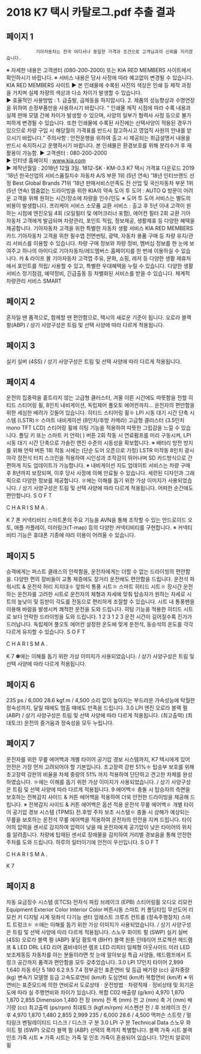 # 2018 K7 택시 카탈로그.pdf 추출 결과

## 페이지 1

               기아자동차는 전국 어디서나 동일한 가격과 조건으로 고객님과의 신뢰를 지키겠습니다.
※ 자세한 내용은 고객센터 (080-200-2000) 또는 KIA RED MEMBERS 사이트에서 확인하시기 바랍니다.   ※ 서비스 내용은 당사 사정에 따라 예고없이 변경될 수 있습니다.
KIA RED MEMBERS 사이트
▶ 본 인쇄물에 수록된 사진의 색상은 인쇄 등 제작 과정을 거치며 실제 차량의 색상과 다소 차이가 발생할 수 있습니다.    
▶ 효율적인 사용방법 : 1. 급출발, 급제동을 하지맙시다.   2. 제품의 성능향상과 수명연장을 위하여 순정부품만을 사용하시기 바랍니다.
 “ 인쇄물 제작 시점에 따라 수록 내용과 실제 판매 모델 간에 차이가 발생할 수 있으며, 사양의 일부가 협력사 사정 등으로 불가피하게 변경될 수 있습니다. 
   또한 인쇄물에 수록된 사진에는 선택사양이 적용된 경우가 있으므로 차량 구입 시 해당월의 가격표를 반드시 참고하시고 영업직 사원의 안내를 받으시기 바랍니다.”
    주의사항 : 안전운행을 위하여 출고 시 제공되는 취급설명서 내용을 반드시 숙지하시고 운행하시기 바랍니다.
    본 인쇄물은 환경보호를 위해 분리수거 후 재활용이 가능함.
▶ 고객센터 : 080-200-2000  
▶ 인터넷 홈페이지 : www.kia.com          
▶ 제작년월일 : 2018년 12월 3일.   1812-SK · KM-0.3
K7 택시 가격표 다운로드
2019
’18년 한국산업의 서비스품질지수
자동차 A/S 부문 1위 (5년 연속)
’18년 인터브랜드 선정
Best Global Brands 71위
’18년 판매서비스만족도 
전 산업 및 국산자동차 부문 1위 (5년 연속)
멈춤없는 드라이빙을 위한 KIA의 약속
도어 투 도어 : 
AUTO Q 방문이 어려운 고객을 위해  원하는 
시간/장소에 차량을 인수/인도
※ 도어 투 도어 서비스는 별도의 비용이 발생합니다.
프리케어 서비스
소모품 교환 서비스 : 
출고 후 5년 이내 고객이 원하는 시점에 
엔진오일 4회 (오일필터 및 에어크리너 포함), 
에어컨 필터 2회 교환
기아자동차 고객에게 발급되며 
차량관리, 포인트 적립, 정보제공, 
생활제휴 등 다양한 혜택을 
제공합니다.
기아자동차 고객을 위한 특별한 자동차 생활 서비스
KIA RED MEMBERS 카드
기아자동차 고객을 위한 필수앱
전면썬팅, 광택, 자동차 용품 구매 
등 차량 유지/관리 서비스를 
이용할 수 있습니다.
차량 구매 정보와 차량 정비, 멤버십 정보를 
한 눈에 보여주고 하나의 아이디로 
기아자동차/레드멤버스 홈페이지를 한 번에
이용하실 수 있습니다.
카 & 라이프 몰
기아자동차 고객앱
주유, 문화, 쇼핑, 레저 등 다양한 
생활 제휴처에서 포인트를 적립/
사용할 수 있고, 특별한 우대혜택을 
누릴 수 있습니다.
다양한 생활 서비스
정기점검, 예약정비, 긴급출동 등 
차별화된 서비스를 받을 수
있습니다.
체계적 차량관리 서비스
SMART


## 페이지 2

혼자일 땐 품격으로, 함께할 땐 편안함으로, 
택시의 새로운 기준이 됩니다.
 오로라 블랙 펄(ABP) / 상기 사양구성은 트림 및 선택 사양에 따라 다르게 적용됩니다.


## 페이지 3

실키 실버 (4SS) / 상기 사양구성은 트림 및 선택 사양에 따라 다르게 적용됩니다.


## 페이지 4

운전의 집중력을 흩트리지 않는 고급형 클러스터,
겨울 이른 시간에도 따뜻함을 전할 히티드 스티어링 휠,
8인치 내비게이션, 독립제어 풀오토 에어컨까지...
운전자의 편안함을 위한 세심한 배려가 깃들어 있습니다.
히티드 스티어링 휠✽
LPI 시동 대기 시간 단축 시스템 (LSTR)✽
스마트 내비게이션 (8인치/후방 카메라)
고급형 클러스터 (3.5인치 mono TFT LCD)
스티어링 휠에 히팅 기능을 적용하여 따뜻한 그립감을 느낄 수
있습니다.
폴딩 키 또는 스마트 키 언락(     ) 버튼 2회 작동 시 연료펌프를 미리 구동시켜, LPI 시동 대기 시간 단축으로
가솔린 엔진 수준의 시동성을 확보합니다. 
※ 배터리 방전 방지를 위해 언락 버튼 1회 작동 시에는 (단순 도어 오픈으로 가정) LSTR 미작동 
8인치 광시야각 정전식 터치 스크린을 적용하여 시인성과 조작감이 
뛰어나며 SD 카드방식으로 간편하게 지도 업데이트가 가능합니다.
※ 내비게이션 지도 업데이트 서비스는 차량 구매 후 8년까지 보장되며, 이후 당사 사정에 의해 
    만료될 수 있습니다.
세련된 디자인과 그래픽으로 다양한 정보를 제공합니다.
✽에는 이해를 돕기 위한 가상 이미지가 사용되었습니다. / 상기 사양구성은 트림 및 선택 사양에 따라 다르게 적용됩니다.
어떠한 순간에도 편안합니다.
S
O
F
T
 
C
H
A
R
I
S
M
A
.
 
K
7
폰 커넥티비티
스마트폰의 주요 기능을 AVN을 통해 조작할 수 있는 안드로이드 오토, 
애플 카플레이, 미러링크(T-map) 등의 다양한 커넥티비티를 구현합니다.
※ 커넥티비티 기능은 휴대폰 기종에 따라 이용이 어려울 수 있습니다.


## 페이지 5

승객에게는 퍼스트 클래스의 안락함을,
운전자에게는 더할 수 없는 드라이빙의 편안함을.
다양한 편의 장비들이 교통 체증에도 장거리 운전에도 편안함을 드립니다.
운전석 파워시트 & 운전석 허리 지지대✽
앞좌석 통풍 시트✽
스마트 히티드 시트✽
장시간 운전하는 운전자를 고려한 시트로 운전자의 
체형과 자세에 맞춰 탑승자가 원하는 자세로 시트의 
높낮이 및 등받이 각도를 전동으로 편리하게 조절할 수 있습니다.
시트 내 통풍팬을 이용해 바람을 발생시켜 쾌적한 운전을 
도와 드립니다.
히팅 기능을 적용한 히티드 시트로 보다 안락한 드라이빙을 
도와 드립니다.
1
2
3
1
2
3
운전 시간이 길어질수록 진가가 드러납니다.
독립제어 풀오토 에어컨
설정한 온도에 맞게 운전석, 동승석의 온도를 
각각 다르게 유지할 수 있습니다.
S
O
F
T
 
C
H
A
R
I
S
M
A
.
 
K
7
✽에는 이해를 돕기 위한 가상 이미지가 사용되었습니다. / 상기 사양구성은 트림 및 선택 사양에 따라 다르게 적용됩니다.


## 페이지 6

235 ps / 6,000
28.6 kgf.m / 4,500
소리 없이 높아지는 부드러운 가속성능에 탁월한 정숙성까지,
달릴 때에도 멈출 때에도 만족을 드립니다.
3.0 LPI 엔진
 오로라 블랙 펄(ABP) / 상기 사양구성은 트림 및 선택 사양에 따라 다르게 적용됩니다.
(최고출력)
(최대토크)
운전의 즐거움과 정숙성을 모두 누립니다.


## 페이지 7

운전자를 위한 무릎 에어백과 개별 타이어 공기압 경보 시스템까지,
K7 택시에게 있어 안전은 가장 먼저 고려되어야 할 기본입니다.
초고장력 강판 51%✽
탑승부 보호를 위해 초고장력 강판의 비율을 차체 중량의 51% 까지 적용하여 
단단하고 견고한 차체를 완성하였습니다.
✽에는 이해를 돕기 위한 가상 이미지가 사용되었습니다. / 상기 사양구성은 트림 및 선택 사양에 따라 다르게 적용됩니다.
9 에어백✽
충돌 시 탑승자의 측면을 보호하는 전복감지 사이드 & 커튼 에어백을 적용하여 더욱 안전한 드라이빙을 
제공해 드립니다.    ※ 전복감지 사이드 & 커튼 에어백은 옵션 적용
운전석 무릎 에어백✽
개별 타이어 공기압 경보 시스템 (TPMS)
전.후방 주차 보조 시스템✽
충돌 시 상해가 예상되는 무릎을 보호하는 운전석 무릎 에어백을 
적용하여 운전자의 안전을 지켜 드립니다.
타이어의 압력을 센서로 감지하여 압력이 낮을 때 운전자에게 
공기압이 낮은 타이어의 위치를 알려줍니다.
차량에 탑재된 센서로 장애물을 감지하여 거리별 경보음을 통해 
안전한 주차를 도와 드립니다.
하루의 일터이기에 안전이 우선입니다.
S
O
F
T
 
C
H
A
R
I
S
M
A
.
 
K
7


## 페이지 8

자동 요금징수 시스템 (ETCS)
전자식 파킹 브레이크 (EPB)
스티어링휠 오디오 리모컨
Equipment
Exterior Color
Interior Color
버튼시동 
스마트 키
폴딩타입 무선도어
리모컨 키
디지털 시계
뒷좌석 다기능 센터 암레스트
크루즈 컨트롤 (정속주행장치)
스마트 트렁크✽
✽에는 이해를 돕기 위한 가상 이미지가 사용되었습니다. / 상기 사양구성은 트림 및 선택 사양에 따라 다르게 적용됩니다.
스노우 화이트 펄 (SWP)
실키 실버 (4SS)
오로라 블랙 펄 (ABP)
꽃담 황토색 (BHY)
블랙 원톤 인테리어
프로젝션 헤드램프 & LED DRL
LED 리어 콤비네이션 램프
LED 리피터 일체형 아웃사이드 미러
LED 보조제동등
자동차를 아는 분들이라면 첫 눈에 알아보실 특급 사양들,
헤드램프에서 트렁크 공간까지 품격과 편안함을 모두 갖추었습니다.
3.0 LPI 17인치 타이어
2,999
1,640
자동 6단
5
180
6.2
9.5
7.4
정부공인 표준연비 및 등급
배기량
(cc)
공차중량
(kg)
변속기
모델명
등급
고속도로연비
(km/ℓ)
도심연비
(km/ℓ)
복합연비
(km/ℓ)
※ 위 연비는 표준모드에 의한 연비로서 도로상태ㆍ운전방법ㆍ차량적재ㆍ정비상태 및 외기온도에 따라 실 주행연비와 차이가 있습니다.
복합 C02 배출량
(g/km)
4,970
1,870
1,870
2,855
Dimension
1,480
전   장                            (mm)
전   폭                            (mm)
전   고                            (mm)
축   거                            (mm)
배기량                               (cc)
최고출력                    (ps/rpm)
최대토크               (kgf.m/rpm)
서스펜션                        전 / 후
브레이크                        전 / 후
4,970
1,870
1,480
2,855
2,999
235 / 6,000
28.6 / 4,500
맥퍼슨 스트럿 / 멀티링크
벤틸레이티드 디스크 / 디스크
구        분
3.0 LPI
구        분
Technical Data
스노우 화이트 펄 (SWP)
오로라 블랙 펄 (ABP)
선택의 폭까지 특별합니다.
블랙 가죽 시트
블랙 인조 가죽 시트
※ 가죽 시트는 가죽 및 인조 가죽이 혼용되어 있습니다.
17인치 알로이 휠


